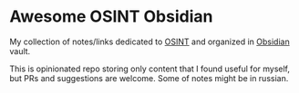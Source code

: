 # Awesome OSINT Obsidian

My collection of notes/links dedicated to [OSINT](https://en.wikipedia.org/wiki/Open-source_intelligence) and organized in [Obsidian](https://obsidian.md/) vault.

This is opinionated repo storing only content that I found useful for myself, but PRs and suggestions are welcome. Some of notes might be in russian.